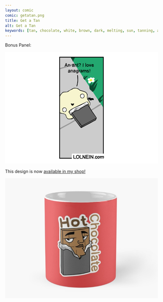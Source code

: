 ```yaml
---
layout: comic
comic: getatan.png
title: Get a Tan
alt: Get a Tan
keywords: [tan, chocolate, white, brown, dark, melting, sun, tanning, ant]
---
```


Bonus Panel:

![Get a Tan Bonus Panel](/images/getatan_bonus.png)

This design is now [available in my shop!](https://www.redbubble.com/shop/Lolnein)

[![Hot Chocolate Mug](/images/hotchocolate_mug.png)](https://www.redbubble.com/shop/Lolnein)